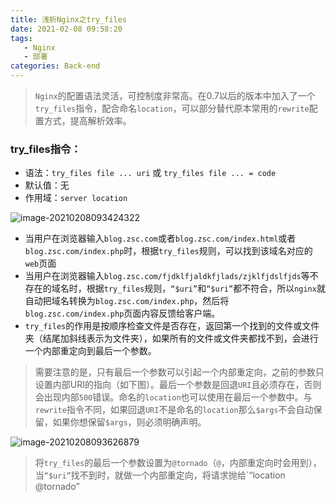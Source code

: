 ```yaml
---
title: 浅析Nginx之try_files
date: 2021-02-08 09:58:20
tags: 
   - Nginx
   - 部署
categories: Back-end
---
```


> `Nginx`的配置语法灵活，可控制度非常高。在0.7以后的版本中加入了一个`try_files`指令，配合命名`location`，可以部分替代原本常用的`rewrite`配置方式，提高解析效率。



### **try_files指令：**

- 语法：`try_files file ... uri` 或 `try_files file ... = code`
- 默认值：无
- 作用域：`server location`

![image-20210208093424322](https://blog.poetries.top/img/static/images/image-20210208093424322.png)

- 当用户在浏览器输入`blog.zsc.com`或者`blog.zsc.com/index.html`或者`blog.zsc.com/index.php`时，根据`try_files`规则，可以找到该域名对应的`web`页面
- 当用户在浏览器输入`blog.zsc.com/fjdklfjaldkfjlads/zjklfjdslfjds`等不存在的域名时，根据`try_files`规则，`“$uri”`和`“$uri”`都不符合，所以`nginx`就自动把域名转换为`blog.zsc.com/index.php`，然后将`blog.zsc.com/index.php`页面内容反馈给客户端。
- `try_files`的作用是按顺序检查文件是否存在，返回第一个找到的文件或文件夹（结尾加斜线表示为文件夹），如果所有的文件或文件夹都找不到，会进行一个内部重定向到最后一个参数。

> 需要注意的是，只有最后一个参数可以引起一个内部重定向，之前的参数只设置内部URI的指向（如下图）。最后一个参数是回退`URI`且必须存在，否则会出现内部`500`错误。命名的`location`也可以使用在最后一个参数中。与`rewrite`指令不同，如果回退`URI`不是命名的`location`那么`$args`不会自动保留，如果你想保留`$args`，则必须明确声明。

![image-20210208093626879](https://blog.poetries.top/img/static/images/image-20210208093626879.png)



> 将`try_files`的最后一个参数设置为`@tornado`（`@`，内部重定向时会用到），当`“$uri”`找不到时，就做一个内部重定向，将请求抛给`“location @tornado”
